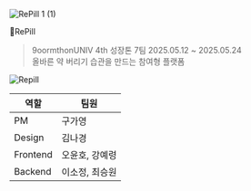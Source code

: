 ![RePill 1 (1)](https://github.com/user-attachments/assets/99846a00-de75-48f4-891d-c067e7d4cc47)

<a>🔗RePill</a> </br>
>9oormthonUNIV 4th 성장톤 7팀 2025.05.12 ~ 2025.05.24</br>
>올바른 약 버리기 습관을 만드는 참여형 플랫폼

![Repill](https://github.com/user-attachments/assets/3699d2b1-fe7b-4631-b213-c2044f311e95)

<div align="center">

| 역할 | 팀원 |
|------|------|
| PM | 구가영 |
| Design | 김나경 |
| Frontend | 오윤호, 강예령|
| Backend | 이소정, 최승원 |

</div>
